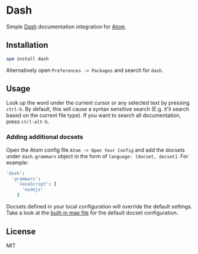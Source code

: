 # Dash

Simple [Dash](http://kapeli.com/dash) documentation integration for [Atom](https://atom.io/packages/dash).

## Installation

```sh
apm install dash
```

Alternatively open `Preferences -> Packages` and search for `dash`.

## Usage

Look up the word under the current cursor or any selected text by pressing `ctrl-h`. By default, this will cause a syntax sensitive search (E.g. it'll search based on the current file type). If you want to search all documentation, press `ctrl-alt-h`.

### Adding additional docsets

Open the Atom config file `Atom -> Open Your Config` and add the docsets under `dash.grammars` object in the form of `language: [docset, docset]`. For example:

```cson
'dash':
  'grammars':
    'JavaScript': [
      'nodejs'
    ]
```

Docsets defined in your local configuration will override the default settings. Take a look at the [built-in map file](https://github.com/blakeembrey/atom-dash/blob/master/lib/map.coffee) for the default docset configuration.

## License

MIT
